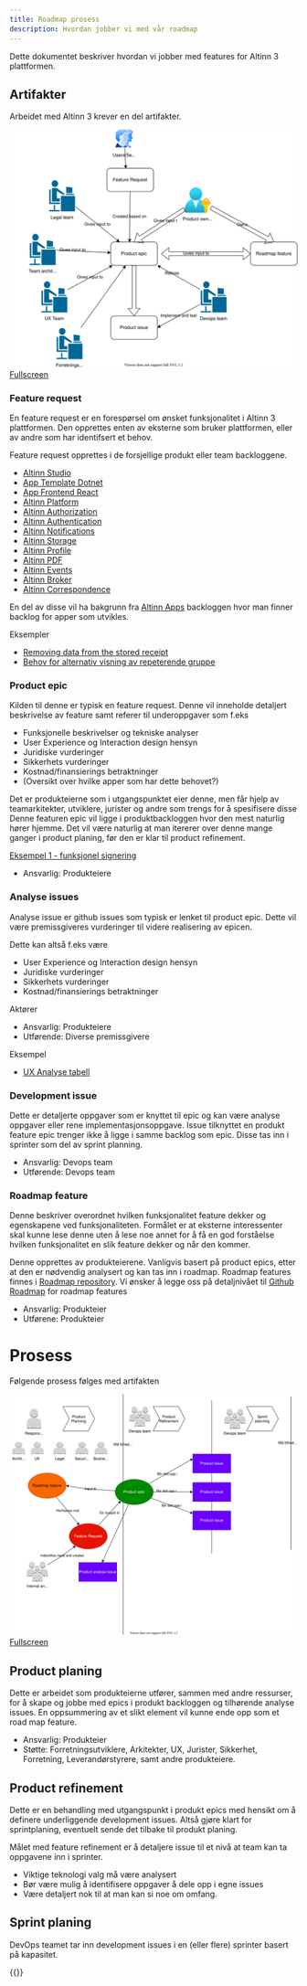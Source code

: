 ```yaml
---
title: Roadmap prosess
description: Hvordan jobber vi med vår roadmap
---
```

Dette dokumentet beskriver hvordan vi jobber med features for Altinn 3 plattformen.

## Artifakter
Arbeidet med Altinn 3 krever en del artifakter.

![Backlogs](roadmap.drawio.svg "Artifakter")
[Fullscreen](roadmap.drawio.svg)

### Feature request
En feature request er en forespørsel om ønsket funksjonalitet i Altinn 3 plattformen. Den opprettes enten av eksterne
som bruker plattformen, eller av andre som har identifsert et behov.

Feature request opprettes i de forsjellige produkt eller team backloggene.
- [Altinn Studio](https://github.com/Altinn/altinn-studio/labels/kind%2Ffeature-request)
- [App Template Dotnet](https://github.com/Altinn/app-template-dotnet/issues?q=is%3Aissue+is%3Aopen+sort%3Aupdated-desc)
- [App Frontend React](https://github.com/Altinn/app-frontend-react/issues?q=is%3Aissue+is%3Aopen+sort%3Aupdated-desc)
- [Altinn Platform](https://github.com/Altinn/altinn-platform/labels/kind%2Ffeature-request)
- [Altinn Authorization](https://github.com/Altinn/altinn-authorization/issues?q=is%3Aissue+is%3Aopen+sort%3Aupdated-desc)
- [Altinn Authentication](https://github.com/Altinn/altinn-authentication/issues?q=is%3Aissue+is%3Aopen+sort%3Aupdated-desc)
- [Altinn Notifications](https://github.com/Altinn/altinn-notifications/issues?q=is%3Aissue+is%3Aopen+sort%3Aupdated-desc)
- [Altinn Storage](https://github.com/Altinn/altinn-storage/issues?q=is%3Aissue+is%3Aopen+sort%3Aupdated-desc)
- [Altinn Profile](https://github.com/Altinn/altinn-profile/issues?q=is%3Aissue+is%3Aopen+sort%3Aupdated-desc)
- [Altinn PDF](https://github.com/Altinn/altinn-pdf/issues?q=is%3Aissue+is%3Aopen+sort%3Aupdated-desc)
- [Altinn Events](https://github.com/Altinn/altinn-events/issues?q=is%3Aissue+is%3Aopen+sort%3Aupdated-desc)
- [Altinn Broker](https://github.com/Altinn/altinn-broker/issues?q=is%3Aissue+is%3Aopen+sort%3Aupdated-desc)
- [Altinn Correspondence](https://github.com/Altinn/altinn-correspondence/issues?q=is%3Aissue+is%3Aopen+sort%3Aupdated-desc)

En del av disse vil ha bakgrunn fra [Altinn Apps](https://github.com/Altinn/apps-backlog/issues/issues?page=2&q=is%3Aissue+is%3Aopen) backloggen hvor man finner backlog for apper som utvikles.

Eksempler
- [Removing data from the stored receipt](https://github.com/Altinn/altinn-studio/issues/7839)
- [Behov for alternativ visning av repeterende gruppe](https://github.com/Altinn/altinn-studio/issues/7602)

### Product epic
Kilden til denne er typisk en feature request. 
Denne vil inneholde detaljert beskrivelse av feature samt referer til underoppgaver som f.eks
- Funksjonelle beskrivelser og tekniske analyser
- User Experience og Interaction design hensyn
- Juridiske vurderinger
- Sikkerhets vurderinger
- Kostnad/finansierings betraktninger
- (Oversikt over hvilke apper som har dette behovet?)

Det er produkteierne som i utgangspunktet eier denne, men får hjelp av teamarkitekter, utviklere, jurister og andre som trengs for å spesifisere disse
Denne featuren epic vil ligge i produktbackloggen hvor den mest naturlig hører hjemme. 
Det vil være naturlig at man itererer over denne mange ganger i product planing, før den er klar til product refinement.

[Eksempel 1 - funksjonel signering](https://github.com/Altinn/app-template-dotnet/issues/16)

- Ansvarlig: Produkteiere


### Analyse issues
Analyse issue er github issues som typisk er lenket til product epic. 
Dette vil være premissgiveres vurderinger til videre realisering av epicen. 

Dette kan altså f.eks være
- User Experience og Interaction design hensyn
- Juridiske vurderinger
- Sikkerhets vurderinger
- Kostnad/finansierings betraktninger

Aktører
- Ansvarlig: Produkteiere
- Utførende: Diverse premissgivere

Eksempel
- [UX Analyse tabell](https://github.com/Altinn/altinn-studio/issues/7750)

### Development issue
Dette er detaljerte oppgaver som er knyttet til epic og kan være analyse oppgaver eller rene implementasjonsoppgave.
Issue tilknyttet en produkt feature epic trenger ikke å ligge i samme backlog som epic. 
Disse tas inn i sprinter som del av sprint planning.

- Ansvarlig: Devops team
- Utførende: Devops team


### Roadmap feature
Denne beskriver overordnet hvilken funksjonalitet feature dekker og egenskapene ved funksjonaliteten.
Formålet er at eksterne interessenter skal kunne lese denne uten å lese noe annet for å få en god forståelse hvilken funksjonalitet en slik feature dekker og når den kommer.

Denne opprettes av produkteierene. 
Vanligvis basert på product epics, etter at den er nødvendig analysert og kan tas inn i roadmap.
Roadmap features finnes i [Roadmap repository](https://github.com/Altinn/altinn-roadmap/issues).
Vi ønsker å legge oss på detaljnivået til [Github Roadmap](https://github.com/orgs/github/projects/4247) for roadmap features

- Ansvarlig: Produkteier
- Utførene: Produkteier

# Prosess
Følgende prosess følges med artifakten

![Backlogs](roadmapprocess.drawio.svg "Roadmap process")
[Fullscreen](roadmapprocess.drawio.svg)

## Product planing
Dette er arbeidet som produkteierne utfører, sammen med andre ressurser, for å skape og jobbe med epics i produkt backloggen og tilhørende analyse issues.
En oppsummering av et slikt element vil kunne ende opp som et road map feature.

- Ansvarlig: Produkteier
- Støtte: Forretningsutviklere, Arkitekter, UX, Jurister, Sikkerhet, Forretning, Leverandørstyrere, samt andre produkteiere.

## Product refinement
Dette er en behandling med utgangspunkt i produkt epics med hensikt om å definere underliggende development issues.
Altså gjøre klart for sprintplaning, eventuelt sende det tilbake til produkt planing.

Målet med feature refinement er å detaljere issue til et nivå at team kan ta oppgavene inn i sprinter. 

- Viktige teknologi valg må være analysert
- Bør være mulig å identifisere oppgaver å dele opp i egne issues
- Være detaljert nok til at man kan si noe om omfang. 

## Sprint planing
DevOps teamet tar inn development issues i en (eller flere) sprinter basert på kapasitet. 

{{<children />}}
